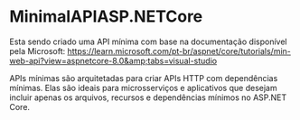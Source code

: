 # MinimalAPIASP.NETCore
Esta sendo criado uma API mínima com base na documentação disponível pela Microsoft: https://learn.microsoft.com/pt-br/aspnet/core/tutorials/min-web-api?view=aspnetcore-8.0&amp;tabs=visual-studio

APIs mínimas são arquitetadas para criar APIs HTTP com dependências mínimas. Elas são ideais para microsserviços e aplicativos que desejam incluir apenas os arquivos, recursos e dependências mínimos no ASP.NET Core.
